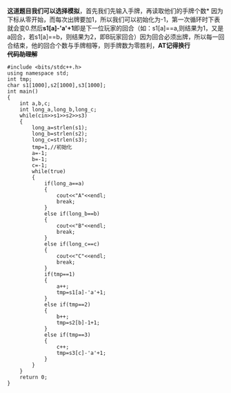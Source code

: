 **这道题目我们可以选择模拟**，首先我们先输入手牌，再读取他们的手牌个数*
因为下标从零开始，而每次出牌要加1，所以我们可以初始化为-1，第一次循环时下表就会变0.然后**s1[a]-'a'+1**即是下一位玩家的回合（如：s1[a]==a,则结果为1，又是a回合，若s1[a]==b，则结果为2，即B玩家回合）因为回合必须出牌，所以每一回合结束，他的回合个数与手牌相等，则手牌数为零胜利，**AT记得换行**  
~~**代码助理解**~~

```
#include <bits/stdc++.h>
using namespace std;
int tmp;
char s1[1000],s2[1000],s3[1000];
int main()
{
    int a,b,c;
    int long_a,long_b,long_c;
    while(cin>>s1>>s2>>s3)
	{
        long_a=strlen(s1);
		long_b=strlen(s2);
		long_c=strlen(s3);
        tmp=1,//初始化
		a=-1;
		b=-1;
		c=-1;
        while(true)
		{
            if(long_a==a)
			{
                cout<<"A"<<endl;
                break;
            }
            else if(long_b==b)
			{
                cout<<"B"<<endl;
                break;
            }
            else if(long_c==c)
			{
                cout<<"C"<<endl;
                break;
            }
            if(tmp==1)
			{
                a++;
                tmp=s1[a]-'a'+1;
            }
            else if(tmp==2)
			{
                b++;
                tmp=s2[b]-1+1;
            }
            else if(tmp==3)
			{
                c++;
                tmp=s3[c]-'a'+1;
            }
        }
    }
    return 0;
}
```


